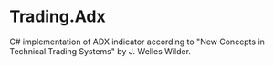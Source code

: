 # Trading.Adx
C# implementation of ADX indicator according to "New Concepts in Technical Trading Systems" by J. Welles Wilder.
